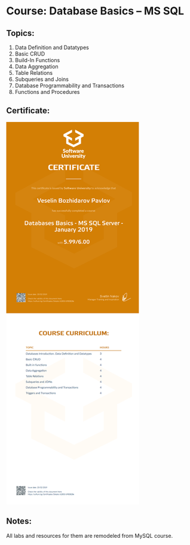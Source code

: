 # Course: Database Basics – MS SQL

## Topics:
01. Data Definition and Datatypes
02. Basic CRUD
03. Build-In Functions
04. Data Aggregation
05. Table Relations
06. Subqueries and Joins
07. Database Programmability and Transactions
08. Functions and Procedures

## Certificate: 
<img src="certificate.jpeg"/>

## Notes:
All labs and resources for them are remodeled from MySQL course.
 
